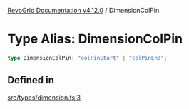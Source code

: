 [RevoGrid Documentation v4.12.0](README.md) / DimensionColPin

# Type Alias: DimensionColPin

```ts
type DimensionColPin: "colPinStart" | "colPinEnd";
```

## Defined in

[src/types/dimension.ts:3](https://github.com/revolist/revogrid/blob/282605c6faa8e6a115a4a8c5b8668e14fed605a0/src/types/dimension.ts#L3)
